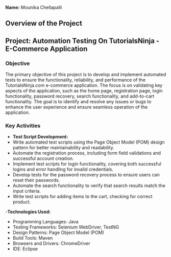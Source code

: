 **Name:** Mounika Chellapalli

## Overview of the Project
## Project: Automation Testing On TutorialsNinja - E-Commerce Application

### Objective
The primary objective of this project is to develop and implement automated tests to ensure the functionality, reliability, and performance of the TutorialsNinja.com e-commerce application. The focus is on validating key aspects of the application, such as the home page, registration page, login functionality, password recovery, search functionality, and add-to-cart functionality. The goal is to identify and resolve any issues or bugs to enhance the user experience and ensure seamless operation of the application.

### Key Activities
- **Test Script Development:**
- Write automated test scripts using the Page Object Model (POM) design pattern for better maintainability and readability.
- Automate the registration process, including form field validations and successful account creation.
- Implement test scripts for login functionality, covering both successful logins and error handling for invalid credentials.
- Develop tests for the password recovery process to ensure users can reset their passwords.
- Automate the search functionality to verify that search results match the input criteria.
- Write test scripts for adding items to the cart, checking for correct product.

-**Technologies Used:**
- Programming Languages: Java
- Testing Frameworks: Selenium WebDriver, TestNG
- Design Patterns: Page Object Model (POM)
- Build Tools: Maven
- Browsers and Drivers: ChromeDriver
- IDE: Eclipse

